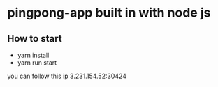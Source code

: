 # pingpong-app built in with node js

## How to start
- yarn install
- yarn run start

you can follow this ip 
3.231.154.52:30424

